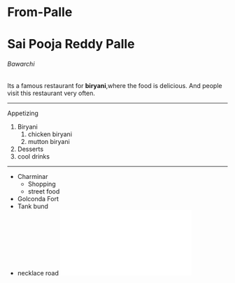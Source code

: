 # From-Palle
# Sai Pooja Reddy Palle
###### Bawarchi 
Its a famous restaurant for **biryani**,where the food is delicious.
And people visit this restaurant very often.

-----
Appetizing
1. Biryani
    1. chicken biryani
    2. mutton biryani
2. Desserts
3. cool drinks

--------
* Charminar
    * Shopping
    * street food
* Golconda Fort
* Tank bund
* necklace road
![My info](MyMedia.md)



